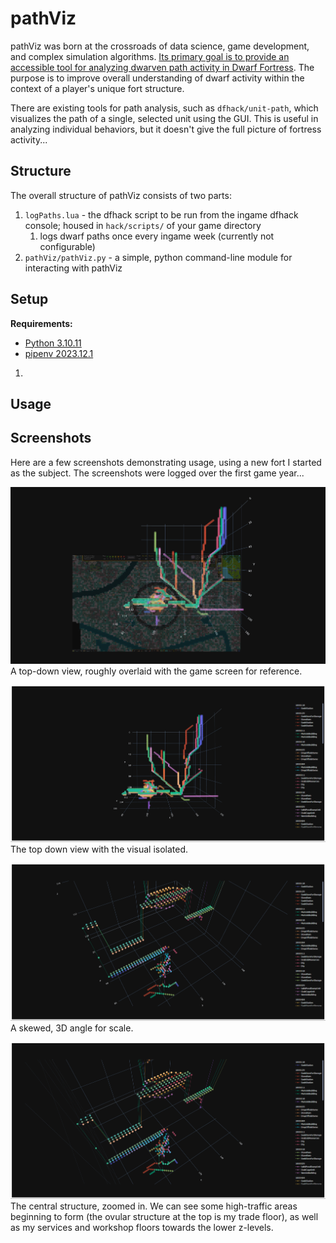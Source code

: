# pathViz

pathViz was born at the crossroads of data science, game development, and complex simulation algorithms. <u>Its primary goal is to provide an accessible tool for analyzing dwarven path activity in Dwarf Fortress</u>. The purpose is to improve overall understanding of dwarf activity within the context of a player's unique fort structure.

There are existing tools for path analysis, such as `dfhack/unit-path`, which visualizes the path of a single, selected unit using the GUI. This is useful in analyzing individual behaviors, but it doesn't give the full picture of fortress activity...

## Structure

The overall structure of pathViz consists of two parts:
1. `logPaths.lua` - the dfhack script to be run from the ingame dfhack console; housed in `hack/scripts/` of your game directory
   1. logs dwarf paths once every ingame week (currently not configurable)
2. `pathViz/pathViz.py` - a simple, python command-line module for interacting with pathViz

## Setup

<b>Requirements:</b>
- [Python 3.10.11](https://www.python.org/downloads/release/python-31011/)
- [pipenv 2023.12.1](https://pypi.org/project/pipenv/2023.12.1/)

1. 


## Usage



## Screenshots

Here are a few screenshots demonstrating usage, using a new fort I started as the subject. The screenshots were logged over the first game year...

![topDown_overlaid](images/topDown_overlaid.png)
A top-down view, roughly overlaid with the game screen for reference.

![newfort_y1](images/newFort_y1.png)
The top down view with the visual isolated.

![newFort_y1_3d](images/newFort_y1_3d.png)
A skewed, 3D angle for scale.

![newFort_y1_zoomed](images/newFort_y1_zoomed.png)
The central structure, zoomed in. We can see some high-traffic areas beginning to form (the ovular structure at the top is my trade floor), as well as my services and workshop floors towards the lower z-levels.